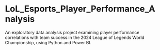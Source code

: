 # LoL_Esports_Player_Performance_Analysis
An exploratory data analysis project examining player performance correlations with team success in the 2024 League of Legends World Championship, using Python and Power BI.
